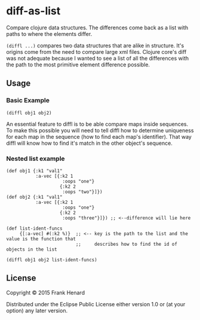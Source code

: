 # diff-as-list

Compare clojure data structures. The differences come back as a list with paths to where the elements differ.

`(diffl ...)` compares two data structures that are alike in structure.  It's origins come from the need to compare large xml files.  Clojure core's diff was not adequate because I wanted to see a list of all the differences with the path to the most primitive element difference possible.

## Usage

### Basic Example

    (diffl obj1 obj2)

An essential feature to diffl is to be able compare maps inside sequences.  To make this possible you will need to tell diffl how to determine uniqueness for each map in the sequence (how to find each map's identifier).  That way diffl will know how to find it's match in the other object's sequence.

### Nested list example

    (def obj1 {:k1 "val1"
               :a-vec [{:k2 1
                         :oops "one"}
                        {:k2 2
                         :oops "two"}]})
    (def obj2 {:k1 "val1"
               :a-vec [{:k2 1
                         :oops "one"}
                        {:k2 2
                         :oops "three"}]}) ;; <--difference will lie here

    (def list-ident-funcs
         {[:a-vec] #(:k2 %)}  ;; <-- key is the path to the list and the value is the function that 
                              ;;     describes how to find the id of objects in the list

    (diffl obj1 obj2 list-ident-funcs)


## License

Copyright © 2015 Frank Henard

Distributed under the Eclipse Public License either version 1.0 or (at
your option) any later version.
